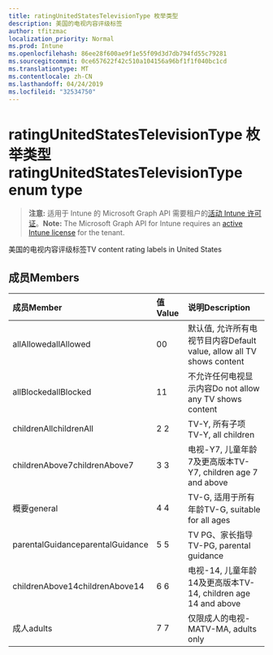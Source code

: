 ```yaml
---
title: ratingUnitedStatesTelevisionType 枚举类型
description: 美国的电视内容评级标签
author: tfitzmac
localization_priority: Normal
ms.prod: Intune
ms.openlocfilehash: 86ee28f600ae9f1e55f09d3d7db794fd55c79281
ms.sourcegitcommit: 0ce657622f42c510a104156a96bf1f1f040bc1cd
ms.translationtype: MT
ms.contentlocale: zh-CN
ms.lasthandoff: 04/24/2019
ms.locfileid: "32534750"
---
```

# <a name="ratingunitedstatestelevisiontype-enum-type"></a><span data-ttu-id="0fc22-103">ratingUnitedStatesTelevisionType 枚举类型</span><span class="sxs-lookup"><span data-stu-id="0fc22-103">ratingUnitedStatesTelevisionType enum type</span></span>

> <span data-ttu-id="0fc22-104">**注意:** 适用于 Intune 的 Microsoft Graph API 需要租户的[活动 Intune 许可证](https://go.microsoft.com/fwlink/?linkid=839381)。</span><span class="sxs-lookup"><span data-stu-id="0fc22-104">**Note:** The Microsoft Graph API for Intune requires an [active Intune license](https://go.microsoft.com/fwlink/?linkid=839381) for the tenant.</span></span>

<span data-ttu-id="0fc22-105">美国的电视内容评级标签</span><span class="sxs-lookup"><span data-stu-id="0fc22-105">TV content rating labels in United States</span></span>

## <a name="members"></a><span data-ttu-id="0fc22-106">成员</span><span class="sxs-lookup"><span data-stu-id="0fc22-106">Members</span></span>
|<span data-ttu-id="0fc22-107">成员</span><span class="sxs-lookup"><span data-stu-id="0fc22-107">Member</span></span>|<span data-ttu-id="0fc22-108">值</span><span class="sxs-lookup"><span data-stu-id="0fc22-108">Value</span></span>|<span data-ttu-id="0fc22-109">说明</span><span class="sxs-lookup"><span data-stu-id="0fc22-109">Description</span></span>|
|:---|:---|:---|
|<span data-ttu-id="0fc22-110">allAllowed</span><span class="sxs-lookup"><span data-stu-id="0fc22-110">allAllowed</span></span>|<span data-ttu-id="0fc22-111">0</span><span class="sxs-lookup"><span data-stu-id="0fc22-111">0</span></span>|<span data-ttu-id="0fc22-112">默认值, 允许所有电视节目内容</span><span class="sxs-lookup"><span data-stu-id="0fc22-112">Default value, allow all TV shows content</span></span>|
|<span data-ttu-id="0fc22-113">allBlocked</span><span class="sxs-lookup"><span data-stu-id="0fc22-113">allBlocked</span></span>|<span data-ttu-id="0fc22-114">1</span><span class="sxs-lookup"><span data-stu-id="0fc22-114">1</span></span>|<span data-ttu-id="0fc22-115">不允许任何电视显示内容</span><span class="sxs-lookup"><span data-stu-id="0fc22-115">Do not allow any TV shows content</span></span>|
|<span data-ttu-id="0fc22-116">childrenAll</span><span class="sxs-lookup"><span data-stu-id="0fc22-116">childrenAll</span></span>|<span data-ttu-id="0fc22-117">2 </span><span class="sxs-lookup"><span data-stu-id="0fc22-117">2</span></span>|<span data-ttu-id="0fc22-118">TV-Y, 所有子项</span><span class="sxs-lookup"><span data-stu-id="0fc22-118">TV-Y, all children</span></span>|
|<span data-ttu-id="0fc22-119">childrenAbove7</span><span class="sxs-lookup"><span data-stu-id="0fc22-119">childrenAbove7</span></span>|<span data-ttu-id="0fc22-120">3 </span><span class="sxs-lookup"><span data-stu-id="0fc22-120">3</span></span>|<span data-ttu-id="0fc22-121">电视-Y7, 儿童年龄7及更高版本</span><span class="sxs-lookup"><span data-stu-id="0fc22-121">TV-Y7, children age 7 and above</span></span>|
|<span data-ttu-id="0fc22-122">概要</span><span class="sxs-lookup"><span data-stu-id="0fc22-122">general</span></span>|<span data-ttu-id="0fc22-123">4 </span><span class="sxs-lookup"><span data-stu-id="0fc22-123">4</span></span>|<span data-ttu-id="0fc22-124">TV-G, 适用于所有年龄</span><span class="sxs-lookup"><span data-stu-id="0fc22-124">TV-G, suitable for all ages</span></span>|
|<span data-ttu-id="0fc22-125">parentalGuidance</span><span class="sxs-lookup"><span data-stu-id="0fc22-125">parentalGuidance</span></span>|<span data-ttu-id="0fc22-126">5 </span><span class="sxs-lookup"><span data-stu-id="0fc22-126">5</span></span>|<span data-ttu-id="0fc22-127">TV PG、家长指导</span><span class="sxs-lookup"><span data-stu-id="0fc22-127">TV-PG, parental guidance</span></span>|
|<span data-ttu-id="0fc22-128">childrenAbove14</span><span class="sxs-lookup"><span data-stu-id="0fc22-128">childrenAbove14</span></span>|<span data-ttu-id="0fc22-129">6 </span><span class="sxs-lookup"><span data-stu-id="0fc22-129">6</span></span>|<span data-ttu-id="0fc22-130">电视-14, 儿童年龄14及更高版本</span><span class="sxs-lookup"><span data-stu-id="0fc22-130">TV-14, children age 14 and above</span></span>|
|<span data-ttu-id="0fc22-131">成人</span><span class="sxs-lookup"><span data-stu-id="0fc22-131">adults</span></span>|<span data-ttu-id="0fc22-132">7 </span><span class="sxs-lookup"><span data-stu-id="0fc22-132">7</span></span>|<span data-ttu-id="0fc22-133">仅限成人的电视-MA</span><span class="sxs-lookup"><span data-stu-id="0fc22-133">TV-MA, adults only</span></span>|



